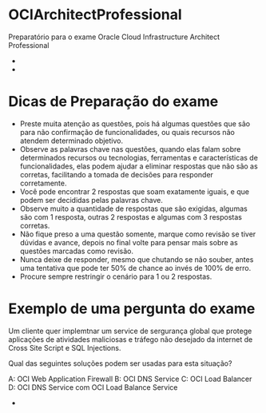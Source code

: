 # OCIArchitectProfessional
Preparatório para o exame Oracle Cloud Infrastructure Architect Professional

-

-

# Dicas de Preparação do exame

- Preste muita atenção as questões, pois há algumas questões que são para não confirmação de funcionalidades, ou quais recursos não atendem determinado objetivo.
- Observe as palavras chave nas questões, quando elas falam sobre determinados recursos ou tecnologias, ferramentas e características de funcionalidades, elas podem ajudar a eliminar respostas que não são as corretas, facilitando a tomada de decisões para responder corretamente.
- Você pode encontrar 2 respostas que soam exatamente iguais, e que podem ser decididas pelas palavras chave.
- Observe muito a quantidade de respostas que são exigidas, algumas são com 1 resposta, outras 2 respostas e algumas com 3 respostas corretas.
- Não fique preso a uma questão somente, marque como revisão se tiver dúvidas e avance, depois no final volte para pensar mais sobre as questões marcadas como revisão.
- Nunca deixe de responder, mesmo que chutando se não souber, antes uma tentativa que pode ter 50% de chance ao invés de 100% de erro.
- Procure sempre restringir o cenário para 1 ou 2 respostas.


# Exemplo de uma pergunta do exame


Um cliente quer implemtnar um service de sergurança global que protege aplicações de atividades maliciosas e tráfego não desejado da internet de Cross Site Script e SQL Injections.

Qual das seguintes soluções podem ser usadas para esta situação?

A: OCI Web Application Firewall
B: OCI DNS Service
C: OCI Load Balancer
D: OCI DNS Service com OCI Load Balance Service

-

#
